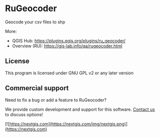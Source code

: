 RuGeocoder
==========

Geocode your csv files to shp

More:
* QGIS Hub: https://plugins.qgis.org/plugins/ru_geocoder/
* Overview (RU): https://gis-lab.info/qa/rugeocoder.html

License
-------------
This program is licensed under GNU GPL v2 or any later version

Commercial support
----------
Need to fix a bug or add a feature to RuGeocoder? 

We provide custom development and support for this software. [Contact us](https://nextgis.com/contact/) to discuss options!

[![https://nextgis.com](https://nextgis.com/img/nextgis.png)](https://nextgis.com)

